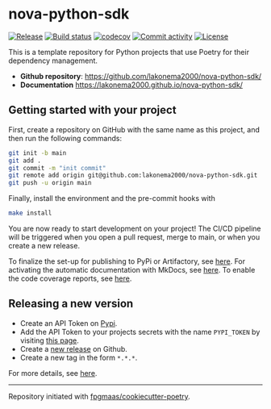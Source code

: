 # nova-python-sdk

[![Release](https://img.shields.io/github/v/release/lakonema2000/nova-python-sdk)](https://img.shields.io/github/v/release/lakonema2000/nova-python-sdk)
[![Build status](https://img.shields.io/github/actions/workflow/status/lakonema2000/nova-python-sdk/main.yml?branch=main)](https://github.com/lakonema2000/nova-python-sdk/actions/workflows/main.yml?query=branch%3Amain)
[![codecov](https://codecov.io/gh/lakonema2000/nova-python-sdk/branch/main/graph/badge.svg)](https://codecov.io/gh/lakonema2000/nova-python-sdk)
[![Commit activity](https://img.shields.io/github/commit-activity/m/lakonema2000/nova-python-sdk)](https://img.shields.io/github/commit-activity/m/lakonema2000/nova-python-sdk)
[![License](https://img.shields.io/github/license/lakonema2000/nova-python-sdk)](https://img.shields.io/github/license/lakonema2000/nova-python-sdk)

This is a template repository for Python projects that use Poetry for their dependency management.

- **Github repository**: <https://github.com/lakonema2000/nova-python-sdk/>
- **Documentation** <https://lakonema2000.github.io/nova-python-sdk/>

## Getting started with your project

First, create a repository on GitHub with the same name as this project, and then run the following commands:

```bash
git init -b main
git add .
git commit -m "init commit"
git remote add origin git@github.com:lakonema2000/nova-python-sdk.git
git push -u origin main
```

Finally, install the environment and the pre-commit hooks with

```bash
make install
```

You are now ready to start development on your project!
The CI/CD pipeline will be triggered when you open a pull request, merge to main, or when you create a new release.

To finalize the set-up for publishing to PyPi or Artifactory, see [here](https://fpgmaas.github.io/cookiecutter-poetry/features/publishing/#set-up-for-pypi).
For activating the automatic documentation with MkDocs, see [here](https://fpgmaas.github.io/cookiecutter-poetry/features/mkdocs/#enabling-the-documentation-on-github).
To enable the code coverage reports, see [here](https://fpgmaas.github.io/cookiecutter-poetry/features/codecov/).

## Releasing a new version

- Create an API Token on [Pypi](https://pypi.org/).
- Add the API Token to your projects secrets with the name `PYPI_TOKEN` by visiting [this page](https://github.com/lakonema2000/nova-python-sdk/settings/secrets/actions/new).
- Create a [new release](https://github.com/lakonema2000/nova-python-sdk/releases/new) on Github.
- Create a new tag in the form `*.*.*`.

For more details, see [here](https://fpgmaas.github.io/cookiecutter-poetry/features/cicd/#how-to-trigger-a-release).

---

Repository initiated with [fpgmaas/cookiecutter-poetry](https://github.com/fpgmaas/cookiecutter-poetry).
